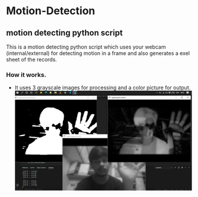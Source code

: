 # Motion-Detection
motion detecting python script 
----
This is a motion detecting python script which uses your webcam (internal/external) for detecting motion in a frame and also generates a exel sheet of the records.

### How it works.
* It uses 3 grayscale images for processing and a color picture for output.
![alt text](https://github.com/Rishikesh-12/Motion-Detection/blob/master/Screenshot%20(167).png)
